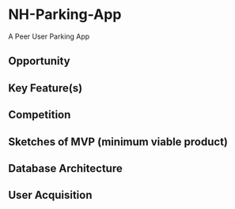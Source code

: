 # NH-Parking-App
A Peer User Parking App

## Opportunity

## Key Feature(s)

## Competition

## Sketches of MVP (minimum viable product)

## Database Architecture

## User Acquisition
